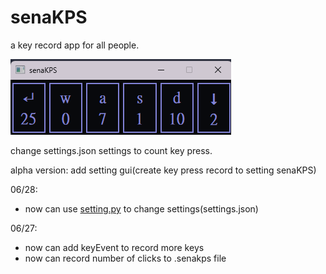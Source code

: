 # senaKPS

a key record app for all people.

![cover](/app-main.png)

change settings.json settings to count key press.

alpha version: add setting gui(create key press record to setting senaKPS)

06/28:
* now can use [setting.py](https://github.com/peter910820/senaKPS/blob/main/setting.py) to change settings(settings.json)

06/27:
* now can add keyEvent to record more keys
* now can record number of clicks to .senakps file
